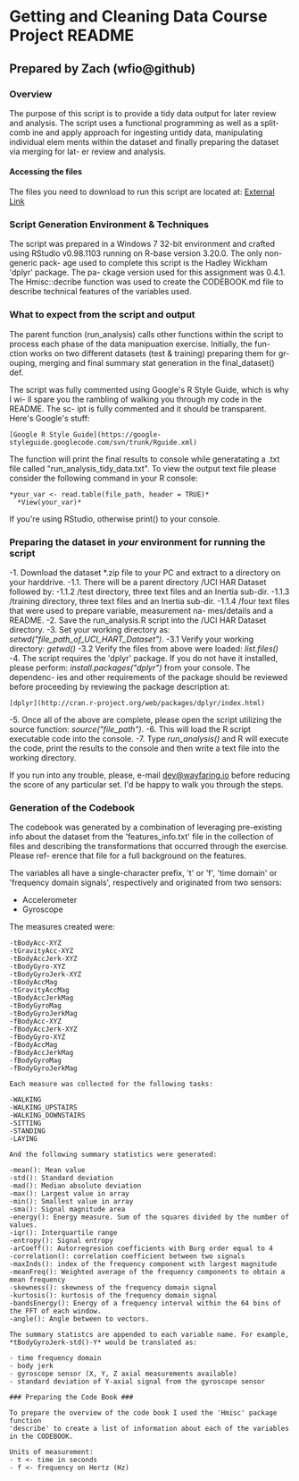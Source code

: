 # Getting and Cleaning Data Course Project README #
## Prepared by Zach (wfio@github) ##

### Overview

 The purpose of this script is to provide a tidy data output for later review 
 and analysis. The script uses a functional programming as well as a split-comb
 ine and apply approach for ingesting untidy data, manipulating individual elem
 ments within the dataset and finally preparing the dataset via merging for lat-
 er review and analysis.
 
 #### Accessing the files
 
 The files you need to download to run this script are located at:
  [External Link](https://d396qusza40orc.cloudfront.net/getdata%2Fprojectfiles%2FUCI%20HAR%20Dataset.zip)
 
### Script Generation Environment & Techniques

 The script was prepared in a Windows 7 32-bit environment and crafted using 
 RStudio v0.98.1103 running on R-base version 3.20.0. The only non-generic pack-
 age used to complete this script is the Hadley Wickham 'dplyr' package. The pa-
 ckage version used for this assignment was 0.4.1. The Hmisc::decribe function
 was used to create the CODEBOOK.md file to describe technical features of the 
 variables used.
 
 ### What to expect from the script and output
 
 The parent function (run_analysis) calls other functions within the script
 to process each phase of the data manipuation exercise. Initially, the fun-
 ction works on two different datasets (test & training) preparing them for gr-
 ouping, merging and final summary stat generation in the final_dataset() def.
 
 The script was fully commented using Google's R Style Guide, which is why I wi-
 ll spare you the rambling of walking you through my code in the README. The sc-
 ipt is fully commented and it should be transparent. Here's Google's stuff:
 
    [Google R Style Guide](https://google-styleguide.googlecode.com/svn/trunk/Rguide.xml)
 
 The function will print the final results to console while generatating a .txt 
 file called "run_analysis_tidy_data.txt". To view the output text file please 
 consider the following command in your R console:
 
    *your_var <- read.table(file_path, header = TRUE)*
      *View(your_var)* 
      
  If you're using RStudio, otherwise print() to your console.
  
  ### Preparing the dataset in *your* environment for running the script
  
  -1. Download the dataset *.zip file to your PC and extract to a directory on 
  your harddrive.
    -1.1. There will be a parent directory /UCI HAR Dataset followed by:
     -1.1.2 /test directory, three text files and an Inertia sub-dir.
     -1.1.3 /training directory, three text files and an Inertia sub-dir.
     -1.1.4 /four text files that were used to prepare variable, measurement na-
     mes/details and a README.
  -2. Save the run_analysis.R script into the /UCI HAR Dataset directory.
  -3. Set your working directory as: *setwd("file_path_of_UCI_HART_Dataset")*.
    -3.1 Verify your working directory: *getwd()*
    -3.2 Verify the files from above were loaded: *list.files()*
  -4. The script requires the 'dplyr' package. If you do not have it installed, 
  please perform: *install.packages("dplyr")* from your console. The dependenc-
  ies and other requirements of the package should be reviewed before proceeding
  by reviewing the package description at:
  
    [dplyr](http://cran.r-project.org/web/packages/dplyr/index.html)
  
  -5. Once all of the above are complete, please open the script utilizing the
  source function: *source("file_path")*.
  -6. This will load the R script executable code into the console.
  -7. Type *run_analysis()* and R will execute the code, print the results to
  the console and then write a text file into the working directory.
  
  If you run into any trouble, please, e-mail dev@wayfaring.io before reducing
  the score of any particular set. I'd be happy to walk you through the steps.
 
### Generation of the Codebook

  The codebook was generated by a combination of leveraging pre-existing info about
  the dataset from the 'features_info.txt' file in the collection of files and
  describing the transformations that occurred through the exercise. Please ref-
  erence that file for a full background on the features.
  
  The variables all have a single-character prefix, 't' or 'f', 'time domain' or
  'frequency domain signals', respectively and originated from two sensors:
  
  - Accelerometer
  - Gyroscope
  
  The measures created were:
  
    -tBodyAcc-XYZ
    -tGravityAcc-XYZ
    -tBodyAccJerk-XYZ
    -tBodyGyro-XYZ
    -tBodyGyroJerk-XYZ
    -tBodyAccMag
    -tGravityAccMag
    -tBodyAccJerkMag
    -tBodyGyroMag
    -tBodyGyroJerkMag
    -fBodyAcc-XYZ
    -fBodyAccJerk-XYZ
    -fBodyGyro-XYZ
    -fBodyAccMag
    -fBodyAccJerkMag
    -fBodyGyroMag
    -fBodyGyroJerkMag
    
    Each measure was collected for the following tasks:
    
    -WALKING
    -WALKING_UPSTAIRS
    -WALKING_DOWNSTAIRS
    -SITTING
    -STANDING
    -LAYING
    
    And the following summary statistics were generated:
    
    -mean(): Mean value
    -std(): Standard deviation
    -mad(): Median absolute deviation 
    -max(): Largest value in array
    -min(): Smallest value in array
    -sma(): Signal magnitude area
    -energy(): Energy measure. Sum of the squares divided by the number of values. 
    -iqr(): Interquartile range 
    -entropy(): Signal entropy
    -arCoeff(): Autorregresion coefficients with Burg order equal to 4
    -correlation(): correlation coefficient between two signals
    -maxInds(): index of the frequency component with largest magnitude
    -meanFreq(): Weighted average of the frequency components to obtain a mean frequency
    -skewness(): skewness of the frequency domain signal 
    -kurtosis(): kurtosis of the frequency domain signal 
    -bandsEnergy(): Energy of a frequency interval within the 64 bins of the FFT of each window.
    -angle(): Angle between to vectors.
    
    The summary statistcs are appended to each variable name. For example, 
    *tBodyGyroJerk-std()-Y* would be translated as:
    
    - time frequency domain
    - body jerk
    - gyroscope sensor (X, Y, Z axial measurements available)
    - standard deviation of Y-axial signal from the gyroscope sensor
    
    ### Preparing the Code Book ###
    
    To prepare the overview of the code book I used the 'Hmisc' package function
    'describe' to create a list of information about each of the variables
    in the CODEBOOK.
    
    Units of measurement:
    - t <- time in seconds
    - f <- frequency on Hertz (Hz)

